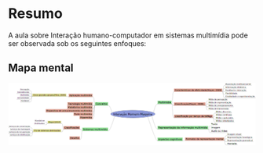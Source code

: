 # Resumo

A aula sobre Interação humano-computador em sistemas multimídia pode ser observada sob os seguintes enfoques:

## Mapa mental

![Mapa mental da aula](../../../../../images/gti3_2.png)
